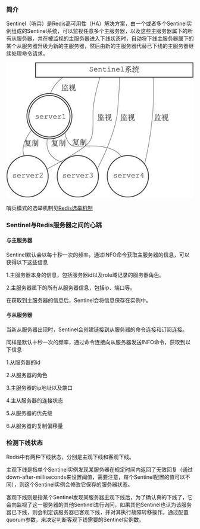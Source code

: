 ### 简介

Sentinel（哨兵）是Redis高可用性（HA）解决方案，由一个或者多个Sentinel实例组成的Sentinel系统，可以监视任意多个主服务器，以及这些主服务器属下的所有从服务器，并在被监视的主服务器进入下线状态时，自动将下线主服务器属下的某个从服务器升级为新的主服务器，然后由新的主服务器代替已下线的主服务器继续处理命令请求。

![哨兵模式](./哨兵.jpg)

哨兵模式的选举机制见[Redis选举机制](./2021-05-29-Redis选举机制.md)

### Sentinel与Redis服务器之间的心跳

#### 与主服务器

Sentinel默认会以每十秒一次的频率，通过INFO命令获取主服务器的信息，可以获得以下这些信息

1.主服务器本身的信息，包括服务器id以及role域记录的服务器角色。

2.主服务器属下的所有从服务器信息，包括ip、端口等。

在获取到主服务器的信息后，Sentinel会将信息保存在实例中。

#### 与从服务器

当新从服务器出现时，Sentinel会创建链接到从服务器的命令连接和订阅连接。

同样是默认十秒一次的频率，通过命令连接向从服务器发送INFO命令，获取到以下信息

1.从服务器的id

2.从服务器的角色

3.主服务器的ip地址以及端口

4.主从服务器的连接状态

5.从服务器的优先级

6.从服务器的复制偏移量



### 检测下线状态

Redis中有两种下线状态，分别是主观下线和客观下线。

主观下线是指单个Sentinel实例发现某服务器在规定时间内返回了无效回复（通过down-after-milliseconds来设置阈值，需要注意，每个Sentinel配置的值可以不同），则这个Sentinel实例会修改它保存的服务器状态。

客观下线则是指某个Sentinel发现某服务器主观下线后，为了确认真的下线了，它会向监视了这一服务器的其他Sentinel进行询问，如果其他Sentinel也认为该服务器已下线，则会判定该服务器已客观下线，并对其执行故障转移操作。通过配置quorum参数，来决定判断客观下线需要的Sentinel实例数。

